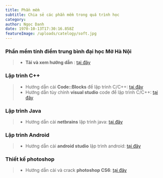 ```yaml
---
title: Phần mềm
subtitle: Chia sẻ các phần mềm trong quá trình học
category:
author: Ngọc Danh
date: 1970-10-13T17:30:16.858Z
featureImage: /uploads/catelogy/soft.jpg
---
```

### Phần mềm tính điểm trung bình đại học Mở Hà Nội
>- **Tải và xem hướng dẫn** : [tại đây](/phan-mem-tinh-diem-trung-binh-dh-mo-ha-noi)
### Lập trình C++
>- Hướng dẫn cài **Code::Blocks** để lập trình C/C++: [tại đây](/huong-dan-cai-code-blocks)
>- Hướng dẫn tùy chỉnh **visual studio** code để lập trình C/C++: [tại đây](/#)
### Lập trình Java
>- Hướng dẫn cài **netbrains** lập trình java: [tại đây](/#)
### Lập trình Android
>- Hướng dẫn cài **android studio** lập trình android: [tại đây](/#)
### Thiết kế photoshop
>- Hướng dẫn cài và crack **photoshop CS6**: [tại đây](/huong-dan-tai-crack-photoshop-cs6)
